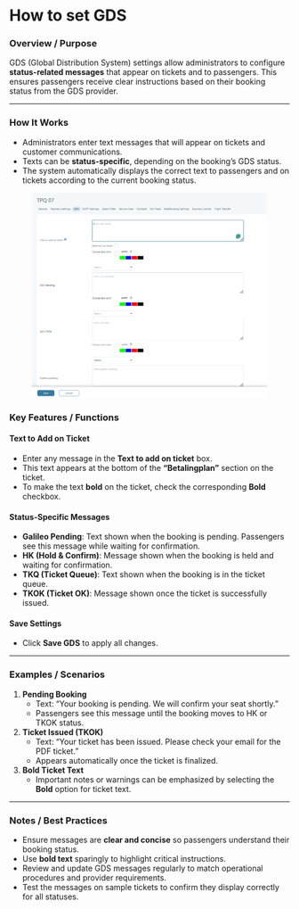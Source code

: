 # How to set GDS

### **Overview / Purpose**

GDS (Global Distribution System) settings allow administrators to configure **status-related messages** that appear on tickets and to passengers. This ensures passengers receive clear instructions based on their booking status from the GDS provider.

***

### **How It Works**

* Administrators enter text messages that will appear on tickets and customer communications.
* Texts can be **status-specific**, depending on the booking’s GDS status.
* The system automatically displays the correct text to passengers and on tickets according to the current booking status.

<figure><img src="../.gitbook/assets/image (11) (1) (1) (1) (1) (1).png" alt=""><figcaption></figcaption></figure>

### **Key Features / Functions**

#### **Text to Add on Ticket**

* Enter any message in the **Text to add on ticket** box.
* This text appears at the bottom of the **“Betalingplan”** section on the ticket.
* To make the text **bold** on the ticket, check the corresponding **Bold** checkbox.

#### **Status-Specific Messages**

* **Galileo Pending**: Text shown when the booking is pending. Passengers see this message while waiting for confirmation.
* **HK (Hold & Confirm)**: Message shown when the booking is held and waiting for confirmation.
* **TKQ (Ticket Queue)**: Text shown when the booking is in the ticket queue.
* **TKOK (Ticket OK)**: Message shown once the ticket is successfully issued.

#### **Save Settings**

* Click **Save GDS** to apply all changes.

***

### **Examples / Scenarios**

1. **Pending Booking**
   * Text: “Your booking is pending. We will confirm your seat shortly.”
   * Passengers see this message until the booking moves to HK or TKOK status.
2. **Ticket Issued (TKOK)**
   * Text: “Your ticket has been issued. Please check your email for the PDF ticket.”
   * Appears automatically once the ticket is finalized.
3. **Bold Ticket Text**
   * Important notes or warnings can be emphasized by selecting the **Bold** option for ticket text.

***

### **Notes / Best Practices**

* Ensure messages are **clear and concise** so passengers understand their booking status.
* Use **bold text** sparingly to highlight critical instructions.
* Review and update GDS messages regularly to match operational procedures and provider requirements.
* Test the messages on sample tickets to confirm they display correctly for all statuses.
